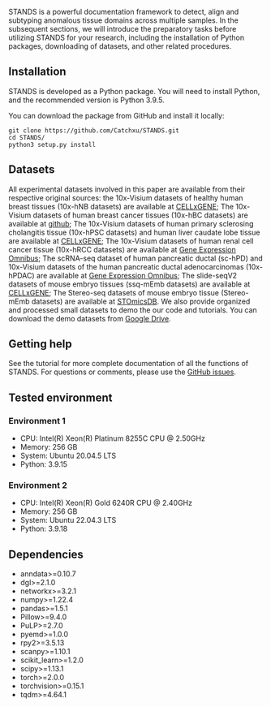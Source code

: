 STANDS is a powerful documentation framework to detect, align and subtyping anomalous tissue domains across multiple samples. In the subsequent sections, we will introduce the preparatory tasks before utilizing STANDS for your research, including the installation of Python packages, downloading of datasets, and other related procedures.




## Installation
STANDS is developed as a Python package. You will need to install Python, and the recommended version is Python 3.9.5.

You can download the package from GitHub and install it locally:

```commandline
git clone https://github.com/Catchxu/STANDS.git
cd STANDS/
python3 setup.py install
```




## Datasets
All experimental datasets involved in this paper are available from their respective original sources: the 10x-Visium datasets of healthy human breast tissues (10x-hNB datasets) are available at [CELLxGENE](https://cellxgene.cziscience.com/collections/4195ab4c-20bd-4cd3-8b3d-65601277e731); The 10x-Visium datasets of human breast cancer tissues (10x-hBC datasets) are available at [github](https://github.com/almaan/her2st/tree/master); The 10x-Visium datasets of human primary sclerosing cholangitis tissue (10x-hPSC datasets) and human liver caudate lobe tissue are available at [CELLxGENE](https://cellxgene.cziscience.com/collections/0c8a364b-97b5-4cc8-a593-23c38c6f0ac5); The 10x-Visium datasets of human renal cell cancer tissue (10x-hRCC datasets) are available at [Gene Expression Omnibus](https://www.ncbi.nlm.nih.gov/geo/query/acc.cgi?acc=GSE175540); The scRNA-seq dataset of human pancreatic ductal (sc-hPD) and 10x-Visium datasets of the human pancreatic ductal adenocarcinomas (10x-hPDAC) are available at [Gene Expression Omnibus](https://www.ncbi.nlm.nih.gov/geo/query/acc.cgi?acc=GSE111672); The slide-seqV2 datasets of mouse embryo tissues (ssq-mEmb datasets) are available at [CELLxGENE](https://cellxgene.cziscience.com/collections/d74b6979-efba-47cd-990a-9d80ccf29055); The Stereo-seq datasets of mouse embryo tissue (Stereo-mEmb datasets) are available at [STOmicsDB](https://db.cngb.org/stomics/mosta/). We also provide organized and processed small datasets to demo the our code and tutorials. You can download the demo datasets from [Google Drive](https://drive.google.com/file/d/1_eaOOiBfJtM-OZ3Ptdkylubn5cD17aUs/view?usp=drive_link).




## Getting help
See the tutorial for more complete documentation of all the functions of STANDS. For questions or comments, please use the [GitHub issues](https://github.com/Catchxu/STANDS/issues).




## Tested environment
### Environment 1
- CPU: Intel(R) Xeon(R) Platinum 8255C CPU @ 2.50GHz
- Memory: 256 GB
- System: Ubuntu 20.04.5 LTS
- Python: 3.9.15

### Environment 2
- CPU: Intel(R) Xeon(R) Gold 6240R CPU @ 2.40GHz
- Memory: 256 GB
- System: Ubuntu 22.04.3 LTS
- Python: 3.9.18




## Dependencies
- anndata>=0.10.7
- dgl>=2.1.0
- networkx>=3.2.1
- numpy>=1.22.4
- pandas>=1.5.1
- Pillow>=9.4.0
- PuLP>=2.7.0
- pyemd>=1.0.0
- rpy2>=3.5.13
- scanpy>=1.10.1
- scikit_learn>=1.2.0
- scipy>=1.13.1
- torch>=2.0.0
- torchvision>=0.15.1
- tqdm>=4.64.1
